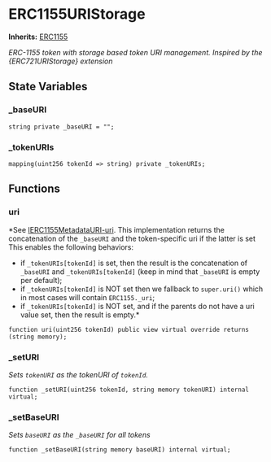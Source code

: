 # ERC1155URIStorage
**Inherits:**
[ERC1155](/lib/solady/src/tokens/ERC1155.sol/abstract.ERC1155.md)

*ERC-1155 token with storage based token URI management.
Inspired by the {ERC721URIStorage} extension*


## State Variables
### _baseURI

```solidity
string private _baseURI = "";
```


### _tokenURIs

```solidity
mapping(uint256 tokenId => string) private _tokenURIs;
```


## Functions
### uri

*See [IERC1155MetadataURI-uri](/lib/openzeppelin-contracts/contracts/token/ERC1155/extensions/IERC1155MetadataURI.sol/interface.IERC1155MetadataURI.md#uri).
This implementation returns the concatenation of the `_baseURI`
and the token-specific uri if the latter is set
This enables the following behaviors:
- if `_tokenURIs[tokenId]` is set, then the result is the concatenation
of `_baseURI` and `_tokenURIs[tokenId]` (keep in mind that `_baseURI`
is empty per default);
- if `_tokenURIs[tokenId]` is NOT set then we fallback to `super.uri()`
which in most cases will contain `ERC1155._uri`;
- if `_tokenURIs[tokenId]` is NOT set, and if the parents do not have a
uri value set, then the result is empty.*


```solidity
function uri(uint256 tokenId) public view virtual override returns (string memory);
```

### _setURI

*Sets `tokenURI` as the tokenURI of `tokenId`.*


```solidity
function _setURI(uint256 tokenId, string memory tokenURI) internal virtual;
```

### _setBaseURI

*Sets `baseURI` as the `_baseURI` for all tokens*


```solidity
function _setBaseURI(string memory baseURI) internal virtual;
```

